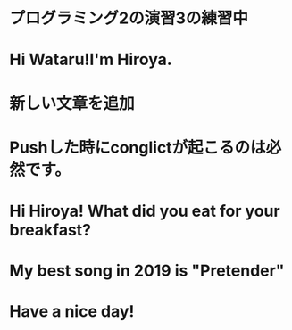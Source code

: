 # プログラミング2の演習3の練習中
# Hi Wataru!I'm Hiroya.
# 新しい文章を追加
# Pushした時にconglictが起こるのは必然です。
# Hi Hiroya! What did you eat for your breakfast?
# My best song in 2019 is "Pretender"
# Have a nice day!
